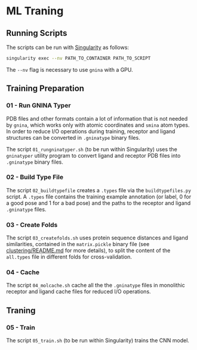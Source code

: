 # ML Traning

## Running Scripts

The scripts can be run with [Singularity](https://sylabs.io/singularity/) as follows:

```bash
singularity exec --nv PATH_TO_CONTAINER PATH_TO_SCRIPT
```

The `--nv` flag is necessary to use `gnina` with a GPU.

## Training Preparation

### 01 - Run GNINA Typer

PDB files and other formats contain a lot of information that is not needed by `gnina`, which works only with atomic coordinates and `smina` atom types. In order to reduce I/O operations during training, receptor and ligand structures can be converted in `.gninatype` binary files.

The script `01_rungninatyper.sh` (to be run within Singularity) uses the `gninatyper` utility program to convert ligand and receptor PDB files into `.gninatype` binary files.

### 02 - Build Type File

The script `02_buildtypefile` creates a `.types` file via the `buildtypefiles.py` script. A `.types` file contains the training example annotation (or label, 0 for a good pose and 1 for a bad pose) and the paths to the receptor and ligand `.gninatype` files.

### 03 - Create Folds

The script `03_createfolds.sh` uses protein sequence distances and ligand similarities, contained in the `matrix.pickle` binary file (see [clustering/README.md](clustering/README.md) for more details), to split the content of the `all.types` file in different folds for cross-validation.

### 04 - Cache

The script `04_molcache.sh` cache all the the `.gninatype` files in monolithic receptor and ligand cache files for reduced I/O operations.

## Traning

### 05 - Train

The script `05_train.sh` (to be run within Singularity) trains the CNN model.
